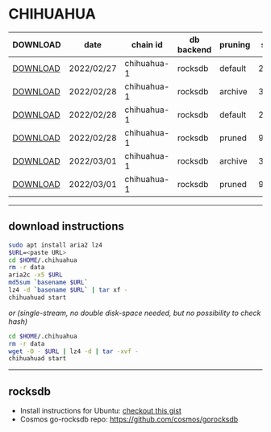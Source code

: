 # CHIHUAHUA
 
| DOWNLOAD  | date | chain id | db backend | pruning | size | file name | hash |
| --------- | ---- | -------- | ---------- | ------- | ---- | --------- | ---- |
| [DOWNLOAD](https://quicksync.ccvalidators.com/SNAPSHOTS/chihuahua-1_20220227_default.tar.lz4) | 2022/02/27 | chihuahua-1 | rocksdb | default | 247G | chihuahua-1_20220227_default.tar.lz4 | 2ffce55504833edd223eefd203878e82 |
| [DOWNLOAD](https://quicksync.ccvalidators.com/SNAPSHOTS/chihuahua-1_20220228_archive.tar.lz4) | 2022/02/28 | chihuahua-1 | rocksdb | archive | 323G | chihuahua-1_20220228_archive.tar.lz4 | 5d82b15c02706230d02932c5b01c8e64 |
| [DOWNLOAD](https://quicksync.ccvalidators.com/SNAPSHOTS/chihuahua-1_20220228_default.tar.lz4) | 2022/02/28 | chihuahua-1 | rocksdb | default | 254G | chihuahua-1_20220228_default.tar.lz4 | 3a21a5f4ec78aedbb40f3519c5aafe04 |
| [DOWNLOAD](https://quicksync.ccvalidators.com/SNAPSHOTS/chihuahua-1_20220228_pruned.tar.lz4) | 2022/02/28 | chihuahua-1 | rocksdb | pruned | 94G | chihuahua-1_20220228_pruned.tar.lz4 | 57bbbd31749953bdbe4a35636318913c |
| [DOWNLOAD](https://quicksync.ccvalidators.com/SNAPSHOTS/chihuahua-1_20220301_archive.tar.lz4) | 2022/03/01 | chihuahua-1 | rocksdb | archive | 328G | chihuahua-1_20220301_archive.tar.lz4 | 73d4dd68846dea42c53b0d36cd675314 |
| [DOWNLOAD](https://quicksync.ccvalidators.com/SNAPSHOTS/chihuahua-1_20220301_pruned.tar.lz4) | 2022/03/01 | chihuahua-1 | rocksdb | pruned | 96G | chihuahua-1_20220301_pruned.tar.lz4 | 95bebf30779b1177a69783a939f137bd |
 
---
## download instructions
 
```sh
sudo apt install aria2 lz4
$URL=<paste URL>
cd $HOME/.chihuahua
rm -r data
aria2c -x5 $URL
md5sum `basename $URL`
lz4 -d `basename $URL` | tar xf -
chihuahuad start
```
*or (single-stream, no double disk-space needed, but no possibility to check hash)*
```sh
cd $HOME/.chihuahua
rm -r data
wget -O - $URL | lz4 -d | tar -xvf -
chihuahuad start
```
 
---
## rocksdb
 
- Install instructions for Ubuntu: [checkout this gist](https://gist.github.com/clemensgg/907de16baa203946633ddca462cbf597)
- Cosmos go-rocksdb repo: https://github.com/cosmos/gorocksdb
